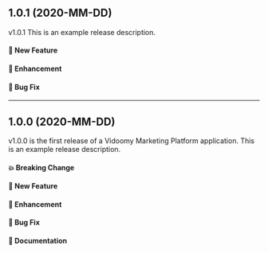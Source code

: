 ## 1.0.1 (2020-MM-DD)

v1.0.1 This is an example release description.

#### :rocket: New Feature

#### :nail_care: Enhancement

#### :bug: Bug Fix

---

## 1.0.0 (2020-MM-DD)

v1.0.0 is the first release of a Vidoomy Marketing Platform application. This is an example release description.

#### :boom: Breaking Change

#### :rocket: New Feature

#### :nail_care: Enhancement

#### :bug: Bug Fix

#### :memo: Documentation
